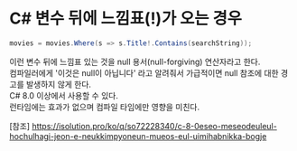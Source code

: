 # C# 변수 뒤에 느낌표(!)가 오는 경우

``` C#
movies = movies.Where(s => s.Title!.Contains(searchString));
```

이런 변수 뒤에 느낌표 있는 것을 null 용서(null-forgiving) 연산자라고 한다.  
컴파일러에게 '이것은 null이 아닙니다' 라고 알려줘서 가급적이면 null 참조에 대한 경고를 발생하지 않게 한다.  
C# 8.0 이상에서 사용할 수 있다.  
런타임에는 효과가 없으며 컴파일 타임에만 영향을 미친다.  

[참조] https://isolution.pro/ko/q/so72228340/c-8-0eseo-meseodeuleul-hochulhagi-jeon-e-neukkimpyoneun-mueos-eul-uimihabnikka-bogje
